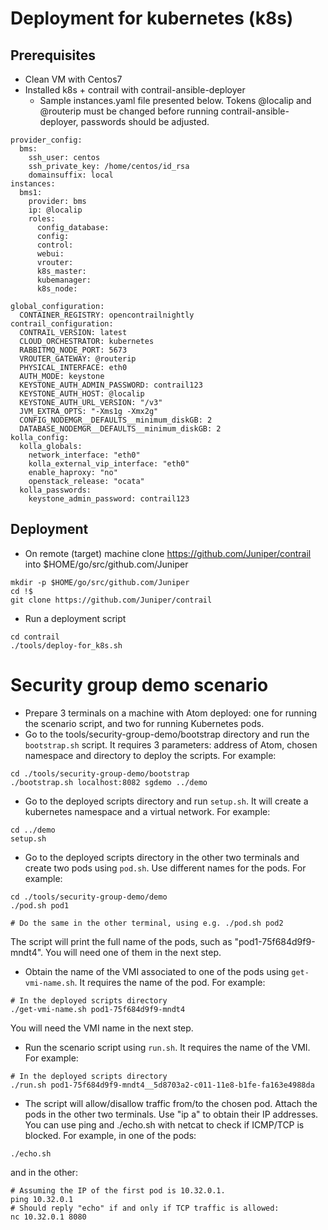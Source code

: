 # Deployment for kubernetes (k8s)

## Prerequisites
* Clean VM with Centos7
* Installed k8s + contrail with contrail-ansible-deployer
  - Sample instances.yaml file presented below. Tokens @localip and @routerip must be changed before running contrail-ansible-deployer, passwords should be adjusted.

```
provider_config:
  bms:
    ssh_user: centos
    ssh_private_key: /home/centos/id_rsa
    domainsuffix: local
instances:
  bms1:
    provider: bms
    ip: @localip
    roles:
      config_database:
      config:
      control:
      webui:
      vrouter:
      k8s_master:
      kubemanager:
      k8s_node:

global_configuration:
  CONTAINER_REGISTRY: opencontrailnightly
contrail_configuration:
  CONTRAIL_VERSION: latest
  CLOUD_ORCHESTRATOR: kubernetes
  RABBITMQ_NODE_PORT: 5673
  VROUTER_GATEWAY: @routerip
  PHYSICAL_INTERFACE: eth0
  AUTH_MODE: keystone
  KEYSTONE_AUTH_ADMIN_PASSWORD: contrail123
  KEYSTONE_AUTH_HOST: @localip
  KEYSTONE_AUTH_URL_VERSION: "/v3"
  JVM_EXTRA_OPTS: "-Xms1g -Xmx2g"
  CONFIG_NODEMGR__DEFAULTS__minimum_diskGB: 2
  DATABASE_NODEMGR__DEFAULTS__minimum_diskGB: 2
kolla_config:
  kolla_globals:
    network_interface: "eth0"
    kolla_external_vip_interface: "eth0"
    enable_haproxy: "no"
    openstack_release: "ocata"
  kolla_passwords:
    keystone_admin_password: contrail123
```

## Deployment
* On remote (target) machine clone https://github.com/Juniper/contrail into $HOME/go/src/github.com/Juniper
``` shell
mkdir -p $HOME/go/src/github.com/Juniper
cd !$
git clone https://github.com/Juniper/contrail
```
* Run a deployment script
``` shell
cd contrail
./tools/deploy-for_k8s.sh
```
# Security group demo scenario
* Prepare 3 terminals on a machine with Atom deployed: one for running the scenario script, and two for running Kubernetes pods.
* Go to the tools/security-group-demo/bootstrap directory and run the `bootstrap.sh` script.
  It requires 3 parameters: address of Atom, chosen namespace and directory to deploy the scripts. For example:
``` shell
cd ./tools/security-group-demo/bootstrap
./bootstrap.sh localhost:8082 sgdemo ../demo
```
* Go to the deployed scripts directory and run `setup.sh`. It will create a kubernetes namespace and a virtual network. For example:
``` shell
cd ../demo
setup.sh
```
* Go to the deployed scripts directory in the other two terminals and create two pods using `pod.sh`. Use different names for the pods. For example:
```shell
cd ./tools/security-group-demo/demo
./pod.sh pod1

# Do the same in the other terminal, using e.g. ./pod.sh pod2
```
The script will print the full name of the pods, such as "pod1-75f684d9f9-mndt4". You will need one of them in the next step.
* Obtain the name of the VMI associated to one of the pods using `get-vmi-name.sh`. It requires the name of the pod. For example:
``` shell
# In the deployed scripts directory
./get-vmi-name.sh pod1-75f684d9f9-mndt4
```
You will need the VMI name in the next step.
* Run the scenario script using `run.sh`. It requires the name of the VMI. For example:
``` shell
# In the deployed scripts directory
./run.sh pod1-75f684d9f9-mndt4__5d8703a2-c011-11e8-b1fe-fa163e4988da
```
* The script will allow/disallow traffic from/to the chosen pod. Attach the pods in the other two terminals. Use "ip a" to obtain their IP addresses.
  You can use ping and ./echo.sh with netcat to check if ICMP/TCP is blocked. For example, in one of the pods:
``` shell
./echo.sh
```
and in the other:
``` shell
# Assuming the IP of the first pod is 10.32.0.1.
ping 10.32.0.1
# Should reply "echo" if and only if TCP traffic is allowed:
nc 10.32.0.1 8080
```
